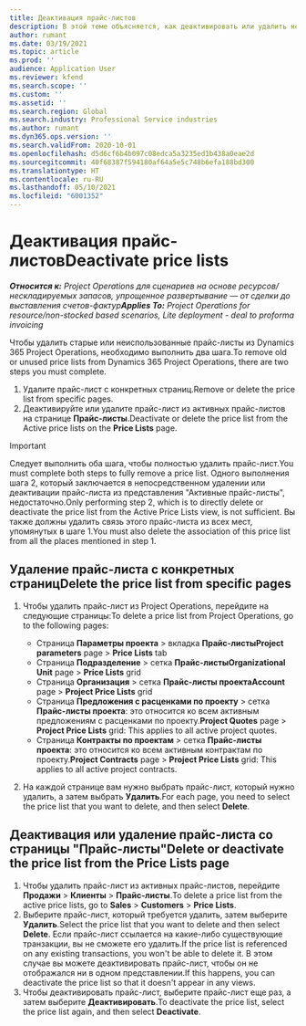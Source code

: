 ```yaml
---
title: Деактивация прайс-листов
description: В этой теме объясняется, как деактивировать или удалить неиспользуемые или старые прайс-листы.
author: rumant
ms.date: 03/19/2021
ms.topic: article
ms.prod: ''
audience: Application User
ms.reviewer: kfend
ms.search.scope: ''
ms.custom: ''
ms.assetid: ''
ms.search.region: Global
ms.search.industry: Professional Service industries
ms.author: rumant
ms.dyn365.ops.version: ''
ms.search.validFrom: 2020-10-01
ms.openlocfilehash: d5d6cf6b4b097c08edca5a3235ed1b438a0eae2d
ms.sourcegitcommit: 40f68387f594180af64a5e5c748b6efa188bd300
ms.translationtype: HT
ms.contentlocale: ru-RU
ms.lasthandoff: 05/10/2021
ms.locfileid: "6001352"
---
```

# <a name="deactivate-price-lists"></a><span data-ttu-id="f5621-103">Деактивация прайс-листов</span><span class="sxs-lookup"><span data-stu-id="f5621-103">Deactivate price lists</span></span> 

<span data-ttu-id="f5621-104">_**Относится к:** Project Operations для сценариев на основе ресурсов/нескладируемых запасов, упрощенное развертывание — от сделки до выставления счетов-фактур_</span><span class="sxs-lookup"><span data-stu-id="f5621-104">_**Applies To:** Project Operations for resource/non-stocked based scenarios, Lite deployment - deal to proforma invoicing_</span></span>

<span data-ttu-id="f5621-105">Чтобы удалить старые или неиспользованные прайс-листы из Dynamics 365 Project Operations, необходимо выполнить два шага.</span><span class="sxs-lookup"><span data-stu-id="f5621-105">To remove old or unused price lists from Dynamics 365 Project Operations, there are two steps you must complete.</span></span> 

1. <span data-ttu-id="f5621-106">Удалите прайс-лист с конкретных страниц.</span><span class="sxs-lookup"><span data-stu-id="f5621-106">Remove or delete the price list from specific pages.</span></span>
2. <span data-ttu-id="f5621-107">Деактивируйте или удалите прайс-лист из активных прайс-листов на странице **Прайс-листы**.</span><span class="sxs-lookup"><span data-stu-id="f5621-107">Deactivate or delete the price list from the Active price lists on the **Price Lists** page.</span></span>

>[!IMPORTANT]
> <span data-ttu-id="f5621-108">Следует выполнить оба шага, чтобы полностью удалить прайс-лист.</span><span class="sxs-lookup"><span data-stu-id="f5621-108">You must complete both steps to fully remove a price list.</span></span> <span data-ttu-id="f5621-109">Одного выполнения шага 2, который заключается в непосредственном удалении или деактивации прайс-листа из представления "Активные прайс-листы", недостаточно.</span><span class="sxs-lookup"><span data-stu-id="f5621-109">Only performing step 2, which is to directly delete or deactivate the price list from the Active Price Lists view, is not sufficient.</span></span> <span data-ttu-id="f5621-110">Вы также должны удалить связь этого прайс-листа из всех мест, упомянутых в шаге 1.</span><span class="sxs-lookup"><span data-stu-id="f5621-110">You must also delete the association of this price list from all the places mentioned in step 1.</span></span>

## <a name="delete-the-price-list-from-specific-pages"></a><span data-ttu-id="f5621-111">Удаление прайс-листа с конкретных страниц</span><span class="sxs-lookup"><span data-stu-id="f5621-111">Delete the price list from specific pages</span></span>
1. <span data-ttu-id="f5621-112">Чтобы удалить прайс-лист из Project Operations, перейдите на следующие страницы:</span><span class="sxs-lookup"><span data-stu-id="f5621-112">To delete a price list from Project Operations, go to the following pages:</span></span>  

      - <span data-ttu-id="f5621-113">Страница **Параметры проекта** > вкладка **Прайс-листы**</span><span class="sxs-lookup"><span data-stu-id="f5621-113">**Project parameters** page > **Price Lists** tab</span></span>
      - <span data-ttu-id="f5621-114">Страница **Подразделение** > сетка **Прайс-листы**</span><span class="sxs-lookup"><span data-stu-id="f5621-114">**Organizational Unit** page > **Price Lists** grid</span></span>
      - <span data-ttu-id="f5621-115">Страница **Организация** > сетка **Прайс-листы проекта**</span><span class="sxs-lookup"><span data-stu-id="f5621-115">**Account** page > **Project Price Lists** grid</span></span>
      - <span data-ttu-id="f5621-116">Страница **Предложения с расценками по проекту** > сетка **Прайс-листы проекта**: это относится ко всем активным предложениям с расценками по проекту.</span><span class="sxs-lookup"><span data-stu-id="f5621-116">**Project Quotes** page > **Project Price Lists** grid: This applies to all active project quotes.</span></span>
      - <span data-ttu-id="f5621-117">Страница **Контракты по проектам** > сетка **Прайс-листы проекта**: это относится ко всем активным контрактам по проекту.</span><span class="sxs-lookup"><span data-stu-id="f5621-117">**Project Contracts** page > **Project Price Lists** grid: This applies to all active project contracts.</span></span>

 2. <span data-ttu-id="f5621-118">На каждой странице вам нужно выбрать прайс-лист, который нужно удалить, а затем выбрать **Удалить**.</span><span class="sxs-lookup"><span data-stu-id="f5621-118">For each page, you need to select the price list that you want to delete, and then select **Delete**.</span></span> 
 
## <a name="delete-or-deactivate-the-price-list-from-the-price-lists-page"></a><span data-ttu-id="f5621-119">Деактивация или удаление прайс-листа со страницы "Прайс-листы"</span><span class="sxs-lookup"><span data-stu-id="f5621-119">Delete or deactivate the price list from the Price Lists page</span></span>
 
1. <span data-ttu-id="f5621-120">Чтобы удалить прайс-лист из активных прайс-листов, перейдите **Продажи** > **Клиенты** > **Прайс-листы**.</span><span class="sxs-lookup"><span data-stu-id="f5621-120">To delete a price list from the active price lists, go to **Sales** > **Customers** > **Price Lists**.</span></span> 
2. <span data-ttu-id="f5621-121">Выберите прайс-лист, который требуется удалить, затем выберите **Удалить**.</span><span class="sxs-lookup"><span data-stu-id="f5621-121">Select the price list that you want to delete and then select **Delete**.</span></span> <span data-ttu-id="f5621-122">Если прайс-лист ссылается на какие-либо существующие транзакции, вы не сможете его удалить.</span><span class="sxs-lookup"><span data-stu-id="f5621-122">If the price list is referenced on any existing transactions, you won't be able to delete it.</span></span> <span data-ttu-id="f5621-123">В этом случае вы можете деактивировать прайс-лист, чтобы он не отображался ни в одном представлении.</span><span class="sxs-lookup"><span data-stu-id="f5621-123">If this happens, you can deactivate the price list so that it doesn't appear in any views.</span></span> 
3. <span data-ttu-id="f5621-124">Чтобы деактивировать прайс-лист, выберите прайс-лист еще раз, а затем выберите **Деактивировать**.</span><span class="sxs-lookup"><span data-stu-id="f5621-124">To deactivate the price list, select the price list again, and then select **Deactivate**.</span></span>   
